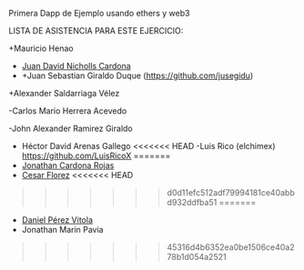 Primera Dapp de Ejemplo
usando ethers y web3

LISTA DE ASISTENCIA PARA ESTE EJERCICIO:

+Mauricio Henao
- [Juan David Nicholls Cardona](https://github.com/jdnichollsc)
- +Juan Sebastian Giraldo Duque (https://github.com/jusegidu)

+Alexander Saldarriaga Vélez

-Carlos Mario Herrera Acevedo

-John Alexander Ramirez Giraldo

- Héctor David Arenas Gallego
<<<<<<< HEAD
-Luis Rico (elchimex) https://github.com/LuisRicoX 
=======
- [Jonathan Cardona Rojas](https://github.com/jdnichollsc)
- [Cesar Florez](https://github.com/sernamedez)
<<<<<<< HEAD
>>>>>>> d0d11efc512adf79994181ce40abbd932ddfba51
=======
- [Daniel Pérez Vitola](https://github.com/dapevi1997)
- Jonathan Marin Pavia
>>>>>>> 45316d4b6352ea0be1506ce40a278b1d054a2521
